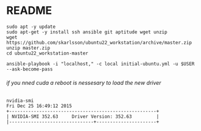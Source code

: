 # README #

```
sudo apt -y update
sudo apt-get -y install ssh ansible git aptitude wget unzip
wget https://github.com/skarlsson/ubuntu22_workstation/archive/master.zip
unzip master.zip
cd ubuntu22_workstation-master
```

```
ansible-playbook -i "localhost," -c local initial-ubuntu.yml -u $USER --ask-become-pass 
```

###### if you nned cuda a reboot is nessesary to load the new driver
```
nvidia-smi 
Fri Dec 25 16:49:12 2015
+------------------------------------------------------+
| NVIDIA-SMI 352.63     Driver Version: 352.63         |
|-------------------------------+----------------------+
```


